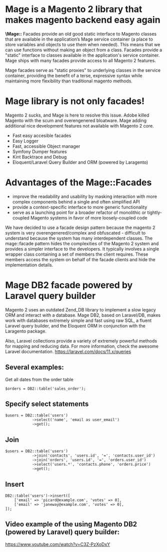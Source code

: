 # Mage is a Magento 2 library that makes magento backend easy again

**\Mage::** Facades provide an old good static interface to Magento classes that are available in the application’s Mage service container (a place to store variables and objects to use them when needed). This means that we can use functions without making an object from a class.
Facades provide a "static" interface to classes available in the application's service container. Mage ships with many facades provide access to all Magento 2 features.

Mage facades serve as "static proxies" to underlying classes in the service container, providing the benefit of a terse, expressive syntax while maintaining more flexibility than traditional magento methods.

# Mage library is not only facades!

Magento 2 sucks, and Mage is here to resolve this issue. Adobe killed Magento with the scum and overengenered bloatware. Mage adding additional nice development features not available with Magento 2 core.
* Fast easy accesible facades
* Easy Logger
* Fast, accessible Object manager
* Symfony Dumper features
* Kint Backtrace and Debug
* Eloquent/Laravel Query Builder and ORM (powered by Laragento)

# Advantages of the Mage::Facades

* improve the readability and usability by masking interaction with more complex components behind a single and often simplified API
* provide a context-specific interface to more generic functionality
* serve as a launching point for a broader refactor of monolithic or tightly-coupled Magento systems in favor of more loosely-coupled code

We have decided to use a facade design pattern because the magento 2 system is very overengenered/complex and obfuscated - difficult to understand because the system has many interdependent classes. The mage::facade pattern hides the complexities of the Magento 2 system and provides a simpler interface to the developers. It typically involves a single wrapper class containing a set of members the client requires. These members access the system on behalf of the facade clients and hide the implementation details.

# Mage DB2 facade powered by Laravel query builder

Magento 2 uses an outdated Zend_DB library to implement a slow legacy ORM and interact with a database. Mage DB2, based on Laravel/DB, makes work with databases extremely simple and fast using raw SQL, a fluent Laravel query builder, and the Eloquent ORM in conjunction with the Laragento package.

Also, Laravel collections provide a variety of extremely powerful methods for mapping and reducing data. For more information, check the awesome Laravel documentation. 
https://laravel.com/docs/11.x/queries

## Several examples:
Get all dates from the order table
```
$orders = DB2::table('sales_order');
```
## Specify select statements 
```
$users = DB2::table('users')
            ->select('name', 'email as user_email')
            ->get();
```
## Join
```
$users = DB2::table('users')
            ->join('contacts', 'users.id', '=', 'contacts.user_id')
            ->join('orders', 'users.id', '=', 'orders.user_id')
            ->select('users.*', 'contacts.phone', 'orders.price')
            ->get();
```
## Insert
```
DB2::table('users')->insert([
    ['email' => 'picard@example.com', 'votes' => 0],
    ['email' => 'janeway@example.com', 'votes' => 0],
]);
```
## Video example of the using Magento DB2 (powered by Laravel) query builder:

https://www.youtube.com/watch?v=C3Z-PzXoDxY

